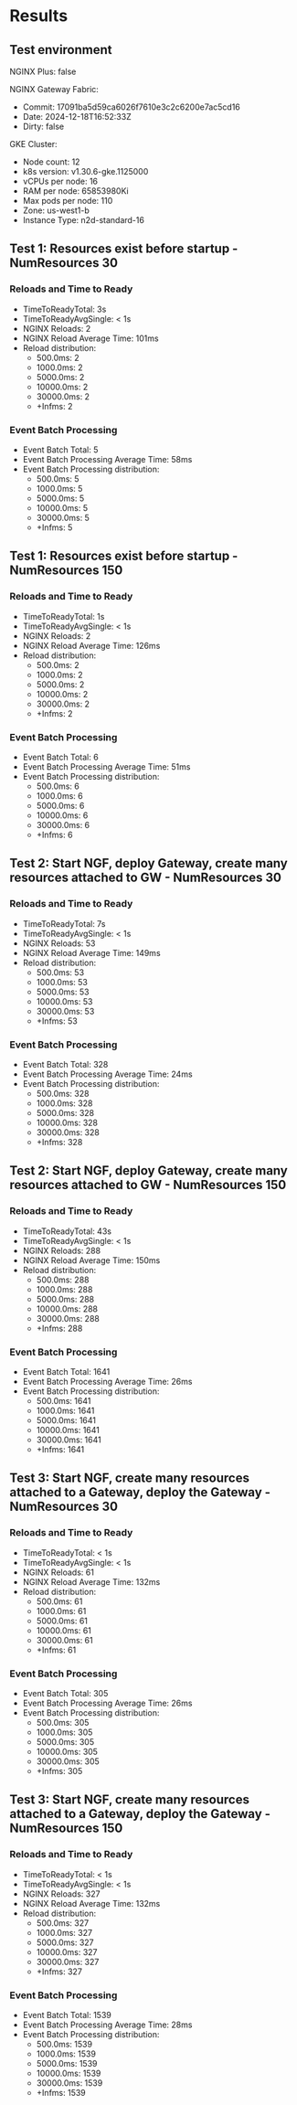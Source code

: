 # Results

## Test environment

NGINX Plus: false

NGINX Gateway Fabric:

- Commit: 17091ba5d59ca6026f7610e3c2c6200e7ac5cd16
- Date: 2024-12-18T16:52:33Z
- Dirty: false

GKE Cluster:

- Node count: 12
- k8s version: v1.30.6-gke.1125000
- vCPUs per node: 16
- RAM per node: 65853980Ki
- Max pods per node: 110
- Zone: us-west1-b
- Instance Type: n2d-standard-16

## Test 1: Resources exist before startup - NumResources 30

### Reloads and Time to Ready

- TimeToReadyTotal: 3s
- TimeToReadyAvgSingle: < 1s
- NGINX Reloads: 2
- NGINX Reload Average Time: 101ms
- Reload distribution:
	- 500.0ms: 2
	- 1000.0ms: 2
	- 5000.0ms: 2
	- 10000.0ms: 2
	- 30000.0ms: 2
	- +Infms: 2

### Event Batch Processing

- Event Batch Total: 5
- Event Batch Processing Average Time: 58ms
- Event Batch Processing distribution:
	- 500.0ms: 5
	- 1000.0ms: 5
	- 5000.0ms: 5
	- 10000.0ms: 5
	- 30000.0ms: 5
	- +Infms: 5

## Test 1: Resources exist before startup - NumResources 150

### Reloads and Time to Ready

- TimeToReadyTotal: 1s
- TimeToReadyAvgSingle: < 1s
- NGINX Reloads: 2
- NGINX Reload Average Time: 126ms
- Reload distribution:
	- 500.0ms: 2
	- 1000.0ms: 2
	- 5000.0ms: 2
	- 10000.0ms: 2
	- 30000.0ms: 2
	- +Infms: 2

### Event Batch Processing

- Event Batch Total: 6
- Event Batch Processing Average Time: 51ms
- Event Batch Processing distribution:
	- 500.0ms: 6
	- 1000.0ms: 6
	- 5000.0ms: 6
	- 10000.0ms: 6
	- 30000.0ms: 6
	- +Infms: 6

## Test 2: Start NGF, deploy Gateway, create many resources attached to GW - NumResources 30

### Reloads and Time to Ready

- TimeToReadyTotal: 7s
- TimeToReadyAvgSingle: < 1s
- NGINX Reloads: 53
- NGINX Reload Average Time: 149ms
- Reload distribution:
	- 500.0ms: 53
	- 1000.0ms: 53
	- 5000.0ms: 53
	- 10000.0ms: 53
	- 30000.0ms: 53
	- +Infms: 53

### Event Batch Processing

- Event Batch Total: 328
- Event Batch Processing Average Time: 24ms
- Event Batch Processing distribution:
	- 500.0ms: 328
	- 1000.0ms: 328
	- 5000.0ms: 328
	- 10000.0ms: 328
	- 30000.0ms: 328
	- +Infms: 328

## Test 2: Start NGF, deploy Gateway, create many resources attached to GW - NumResources 150

### Reloads and Time to Ready

- TimeToReadyTotal: 43s
- TimeToReadyAvgSingle: < 1s
- NGINX Reloads: 288
- NGINX Reload Average Time: 150ms
- Reload distribution:
	- 500.0ms: 288
	- 1000.0ms: 288
	- 5000.0ms: 288
	- 10000.0ms: 288
	- 30000.0ms: 288
	- +Infms: 288

### Event Batch Processing

- Event Batch Total: 1641
- Event Batch Processing Average Time: 26ms
- Event Batch Processing distribution:
	- 500.0ms: 1641
	- 1000.0ms: 1641
	- 5000.0ms: 1641
	- 10000.0ms: 1641
	- 30000.0ms: 1641
	- +Infms: 1641

## Test 3: Start NGF, create many resources attached to a Gateway, deploy the Gateway - NumResources 30

### Reloads and Time to Ready

- TimeToReadyTotal: < 1s
- TimeToReadyAvgSingle: < 1s
- NGINX Reloads: 61
- NGINX Reload Average Time: 132ms
- Reload distribution:
	- 500.0ms: 61
	- 1000.0ms: 61
	- 5000.0ms: 61
	- 10000.0ms: 61
	- 30000.0ms: 61
	- +Infms: 61

### Event Batch Processing

- Event Batch Total: 305
- Event Batch Processing Average Time: 26ms
- Event Batch Processing distribution:
	- 500.0ms: 305
	- 1000.0ms: 305
	- 5000.0ms: 305
	- 10000.0ms: 305
	- 30000.0ms: 305
	- +Infms: 305

## Test 3: Start NGF, create many resources attached to a Gateway, deploy the Gateway - NumResources 150

### Reloads and Time to Ready

- TimeToReadyTotal: < 1s
- TimeToReadyAvgSingle: < 1s
- NGINX Reloads: 327
- NGINX Reload Average Time: 132ms
- Reload distribution:
	- 500.0ms: 327
	- 1000.0ms: 327
	- 5000.0ms: 327
	- 10000.0ms: 327
	- 30000.0ms: 327
	- +Infms: 327

### Event Batch Processing

- Event Batch Total: 1539
- Event Batch Processing Average Time: 28ms
- Event Batch Processing distribution:
	- 500.0ms: 1539
	- 1000.0ms: 1539
	- 5000.0ms: 1539
	- 10000.0ms: 1539
	- 30000.0ms: 1539
	- +Infms: 1539
